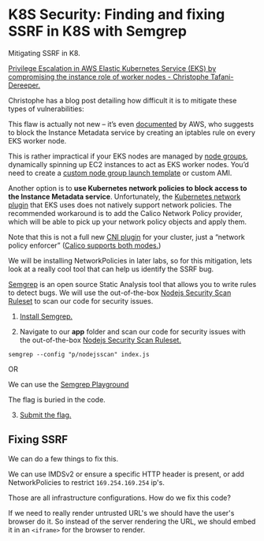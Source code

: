 # K8S Security: Finding and fixing SSRF in K8S with Semgrep

Mitigating SSRF in K8.

[Privilege Escalation in AWS Elastic Kubernetes Service (EKS) by compromising the instance role of worker nodes - Christophe Tafani-Dereeper.](https://blog.christophetd.fr/privilege-escalation-in-aws-elastic-kubernetes-service-eks-by-compromising-the-instance-role-of-worker-nodes/)

Christophe has a blog post detailing how difficult it is to mitigate these types of vulnerabilities:

This flaw is actually not new – it’s even [documented](https://docs.aws.amazon.com/eks/latest/userguide/restrict-ec2-credential-access.html) by AWS, who suggests to block the Instance Metadata service by creating an iptables rule on every EKS worker node. 

This is rather impractical if your EKS nodes are managed by [node groups](https://docs.aws.amazon.com/eks/latest/userguide/managed-node-groups.html), dynamically spinning up EC2 instances to act as EKS worker nodes. You’d need to create a [custom node group launch template](https://aws.amazon.com/blogs/containers/introducing-launch-template-and-custom-ami-support-in-amazon-eks-managed-node-groups/) or custom AMI.

Another option is to **use Kubernetes network policies to block access to the Instance Metadata service**. Unfortunately, the [Kubernetes network plugin](https://github.com/aws/amazon-vpc-cni-k8s) that EKS uses does not natively support network policies. The recommended workaround is to add the Calico Network Policy provider, which will be able to pick up your network policy objects and apply them. 

Note that this is not a full new [CNI plugin](https://kubernetes.io/docs/concepts/cluster-administration/networking/) for your cluster, just a “network policy enforcer” ([Calico supports both modes.](https://www.projectcalico.org/calico-network-policy-comes-to-kubernetes/))

We will be installing NetworkPolicies in later labs, so for this mitigation, lets look at a really cool tool that can help us identify the SSRF bug.

[Semgrep](https://semgrep.dev) is an open source Static Analysis tool that allows you to write rules to detect bugs.  We will use the out-of-the-box [Nodejs Security Scan Ruleset](https://semgrep.dev/p/nodejsscan) to scan our code for security issues.

1. [Install Semgrep.](https://semgrep.dev/docs/getting-started/) 

2.  Navigate to our **app** folder and scan our code for security issues with the out-of-the-box [Nodejs Security Scan Ruleset.](https://semgrep.dev/p/nodejsscan)
```
semgrep --config "p/nodejsscan" index.js
```

OR

We can use the [Semgrep Playground](https://semgrep.dev/s/thedeadrobots:ssrf_node_detection)

The flag is buried in the code.

3. [Submit the flag.](https://devslop.ctfd.io/challenges#Challenge%2019-12)

## Fixing SSRF

We can do a few things to fix this.

We can use IMDSv2 or ensure a specific HTTP header is present, or add NetworkPolicies to restrict `169.254.169.254` ip's.  

Those are all infrastructure configurations. How do we fix this code? 

If we need to really render untrusted URL's we should have the user's browser do it.  So instead of the server rendering the URL, we should embed it in an `<iframe>` for the browser to render.
